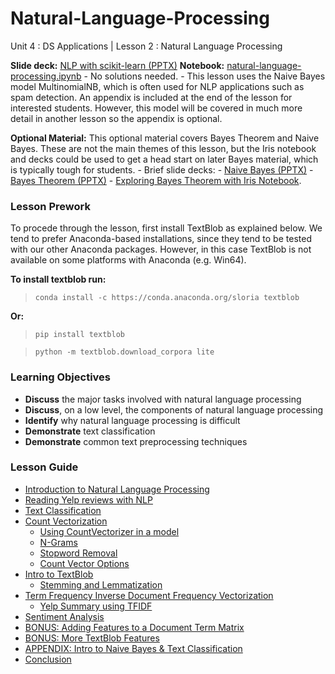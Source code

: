 # Natural-Language-Processing
Unit 4 : DS Applications | Lesson 2 : Natural Language Processing 


**Slide deck:** [NLP with scikit-learn (PPTX)](./assets/slides/nlp.pptx)
**Notebook:** [natural-language-processing.ipynb](./natural-language-processing.ipynb)
    - No solutions needed.
    - This lesson uses the Naive Bayes model MultinomialNB, which is often used for NLP applications such as spam detection. An appendix is included at the end of the lesson for interested students. However, this model will be covered in much more detail in another lesson so the appendix is optional.


**Optional Material:**
This optional material covers Bayes Theorem and Naive Bayes. These are not the main themes of this lesson, but the Iris notebook and decks could be used to get a head start on later Bayes material, which is typically tough for students.
    - Brief slide decks:
        - [Naive Bayes (PPTX)](./assets/slides/naive_bayes.pptx)
        - [Bayes Theorem (PPTX)](./assets/slides/bayes_theorem.pptx)
    - [Exploring Bayes Theorem with Iris Notebook](./extra-materials/bayes_theorem_iris.ipynb). 



### Lesson Prework

To procede through the lesson, first install TextBlob as explained below. We tend to prefer Anaconda-based installations, since they tend to be tested with our other Anaconda packages. However, in this case TextBlob is not available on some platforms with Anaconda (e.g. Win64).


**To install textblob run:**

> `conda install -c https://conda.anaconda.org/sloria textblob`

**Or:**

> `pip install textblob`

> `python -m textblob.download_corpora lite`


### Learning Objectives
- **Discuss** the major tasks involved with natural language processing
- **Discuss**, on a low level, the components of natural language processing
- **Identify** why natural language processing is difficult
- **Demonstrate** text classification
- **Demonstrate** common text preprocessing techniques


### Lesson Guide

- [Introduction to Natural Language Processing](#intro)
- [Reading Yelp reviews with NLP](#yelp_rev)
- [Text Classification](#text_class)
- [Count Vectorization](#count_vec)
    - [Using CountVectorizer in a model](#countvectorizer-model)
    - [N-Grams](#ngrams)
    - [Stopword Removal](#stopwords)
	- [Count Vector Options](#cvec_opt)
- [Intro to TextBlob](#textblob)
	- [Stemming and Lemmatization](#stem)
- [Term Frequency Inverse Document Frequency Vectorization](tfidf)
	- [Yelp Summary using TFIDF](#yelp_tfidf)
- [Sentiment Analysis](#sentiment)
- [BONUS: Adding Features to a Document Term Matrix](#add_feat)
- [BONUS: More TextBlob Features](#more_textblob)
- [APPENDIX: Intro to Naive Bayes & Text Classification](#bayes)
- [Conclusion](#conclusion)